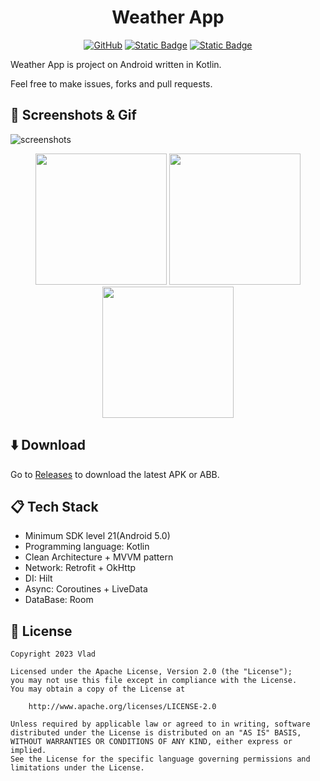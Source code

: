 <h1 align="center">
  Weather App
</h1>

<p align="center">
  <a href="https://www.apache.org/licenses/LICENSE-2.0"><img alt="GitHub" src="https://img.shields.io/github/license/VladShurakov/WeatherApp?labelColor=111111&color=5C5C5C"></a>
  <a href="https://android-arsenal.com/api?level=21"><img alt="Static Badge" src="https://img.shields.io/badge/21%2B-5C5C5C?label=API&labelColor=111111"></a>
  <a href="https://github.com/VladShurakov"><img alt="Static Badge" src="https://img.shields.io/badge/GitHub-5C5C5C?label=VladShurakov&labelColor=111111"></a> 
</p>

Weather App is project on Android written in Kotlin.

Feel free to make issues, forks and pull requests.

## :iphone: Screenshots & Gif

![screenshots](https://github.com/VladShurakov/WeatherApp/assets/117427146/823ecd27-ed93-4ab2-bf04-d2f789a8b41d)

<p align="center">
  <img src="https://github.com/VladShurakov/WeatherApp/assets/117427146/37965842-f63f-448c-887d-6f838240b0f0" width="210">
  <img src="https://github.com/VladShurakov/WeatherApp/assets/117427146/5e634f28-22e7-495d-a75e-28fa6c07e7d0" width="210">
  <img src="https://github.com/VladShurakov/WeatherApp/assets/117427146/76f8ff0d-a426-4c07-9433-760f132d5aa9" width="210">
</p>

## :arrow_down: Download

Go to [Releases](https://github.com/VladShurakov/WeatherApp/releases) to download the latest APK or ABB.
   
## :clipboard: Tech Stack
- Minimum SDK level 21(Android 5.0)
- Programming language: Kotlin
- Clean Architecture + MVVM pattern
- Network: Retrofit + OkHttp
- DI: Hilt
- Async: Coroutines + LiveData
- DataBase: Room

## :page_facing_up: License

```
Copyright 2023 Vlad

Licensed under the Apache License, Version 2.0 (the "License");
you may not use this file except in compliance with the License.
You may obtain a copy of the License at

    http://www.apache.org/licenses/LICENSE-2.0

Unless required by applicable law or agreed to in writing, software
distributed under the License is distributed on an "AS IS" BASIS,
WITHOUT WARRANTIES OR CONDITIONS OF ANY KIND, either express or implied.
See the License for the specific language governing permissions and
limitations under the License.
```
